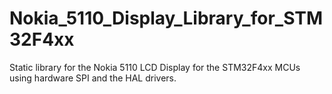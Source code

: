 # Nokia_5110_Display_Library_for_STM32F4xx
Static library for the Nokia 5110 LCD Display for the STM32F4xx MCUs using hardware SPI and the HAL drivers.

